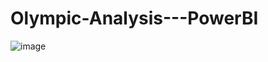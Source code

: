 # Olympic-Analysis---PowerBI

![image](https://user-images.githubusercontent.com/103060379/174438035-5f73491c-df66-4861-9936-544830f9e9d9.png)
